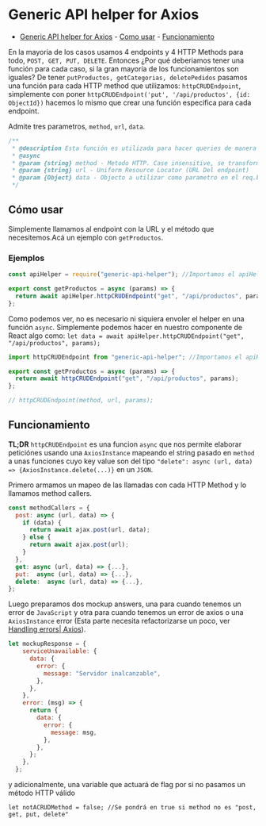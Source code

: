 # Generic API helper for Axios

- [Generic API helper for Axios](#generic-api-helper-for-axios)
      - [Como usar](#como-usar)
      - [Funcionamiento](#funcionamiento)




En la mayoria de los casos usamos 4 endpoints y 4 HTTP Methods para todo, `POST, GET, PUT, DELETE`. Entonces ¿Por qué deberiamos tener una función para cada caso, si la gran mayoría de los funcionamientos son iguales? De tener `putProductos, getCategorias, deletePedidos` pasamos una función para cada HTTP method que utilizamos: `httpCRUDEndpoint`, simplemente con poner `httpCRUDEndpoint('put', '/api/productos', {id: ObjectId})` hacemos lo mismo que crear una función especifica para cada endpoint.

Admite tres parametros, `method`, `url`, `data`.
```javascript
/**
 * @description Esta función es utilizada para hacer queries de manera abstracta.
 * @async
 * @param {string} method - Metodo HTTP. Case insensitive, se transforma usando toLocaleLowerCase)
 * @param {string} url - Uniform Resource Locator (URL Del endpoint)
 * @param {Object} data - Objecto a utilizar como parametro en el req.body o req.query
 */
```
## Cómo usar

Simplemente llamamos al endpoint con la URL y el método que necesitemos.Acá un ejemplo con `getProductos`.

### Ejemplos 

```javascript
const apiHelper = require("generic-api-helper"); //Importamos el apiHelper

export const getProductos = async (params) => {
  return await apiHelper.httpCRUDEndpoint("get", "/api/productos", params);
};
```
Como podemos ver, no es necesario ni siquiera envoler el helper en una función `async`. Simplemente podemos hacer en nuestro componente de React algo como:
`let data = await apiHelper.httpCRUDEndpoint("get", "/api/productos", params);`

```javascript
import httpCRUDEndpoint from "generic-api-helper"; //Importamos el apiHelper

export const getProductos = async (params) => {
  return await httpCRUDEndpoint("get", "/api/productos", params);
};

// httpCRUDEndpoint(method, url, params);


```

## Funcionamiento

**TL;DR** `httpCRUDEndpoint` es una funcion `async` que nos permite elaborar peticiónes usando una `AxiosInstance` mapeando el string pasado en `method` a unas funciones cuyo key value son del tipo `"delete": async (url, data) => {AxiosInstance.delete(...)}` en un `JSON`.

Primero armamos un mapeo de las llamadas con cada HTTP Method y lo llamamos method callers.
```javascript
const methodCallers = {
  post: async (url, data) => {
    if (data) {
      return await ajax.post(url, data);
    } else {
      return await ajax.post(url);
    }
  },
  get: async (url, data) => {...},
  put:  async (url, data) => {...},
  delete:  async (url, data) => {...},
};
```
Luego preparamos dos mockup answers, una para cuando tenemos un error de `JavaScript` y otra para cuando tenemos un error de axios o una `AxiosInstance` error (Esta parte necesita refactorizarse un poco, ver [Handling errors| Axios](https://axios-http.com/docs/handling_errors)).
```javascript
let mockupResponse = {
    serviceUnavailable: {
      data: {
        error: {
          message: "Servidor inalcanzable",
        },
      },
    },
    error: (msg) => {
      return {
        data: {
          error: {
            message: msg,
          },
        },
      };
    },
  };
```
y adicionalmente, una variable que actuará de flag por si no pasamos un método HTTP válido

`let notACRUDMethod = false; //Se pondrá en true si method no es "post, get, put, delete"`


